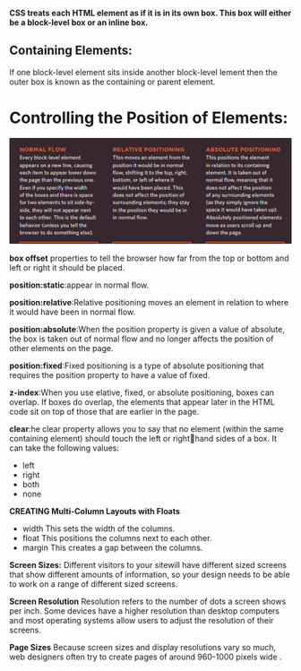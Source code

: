 
**CSS treats each HTML element as if it is in its own box. This box will either be a block-level box or an inline box.**


## Containing Elements:
If one block-level element sits inside another block-level lement then the outer box is known as the containing or parent element.

# Controlling the Position of Elements:




![](r081.PNG)


**box offset** properties to tell the browser how far from the top or bottom and left or right it should be placed. 


**position:static**:appear in normal flow.

**position:relative**:Relative positioning moves an element in relation to where it would have been in normal flow.

**position:absolute**:When the position property is given a value of absolute, the box is taken out of normal flow and no longer affects the position of other elements on the page. 

**position:fixed**:Fixed positioning is a type of absolute positioning that requires the position property to have a value of fixed.

**z-index**:When you use elative, fixed, or absolute positioning, boxes can overlap. If boxes do overlap, the elements that appear later in the HTML code sit on top of those that are earlier in the page.


**clear**:he clear property allows you to say that no element (within the same containing element) should touch the left or righthand sides of a box. It can take the following values:

* left
* right
* both
* none

**CREATING Multi-Column Layouts with Floats**

* width
This sets the width of the 
columns.
* float
This positions the columns next 
to each other.
* margin
This creates a gap between the 
columns.


**Screen Sizes:**
Different visitors to your sitewill have different sized screens that show different amounts of information, so your design needs to be able to work on a range of different sized screens.


**Screen Resolution**
Resolution refers to the number of dots a screen shows per inch. Some devices have a higher resolution than desktop computers and most operating systems allow users to adjust the resolution of their screens.


**Page Sizes**
Because screen sizes and display resolutions vary so much, web designers often try to create pages of around 960-1000 pixels wide .


